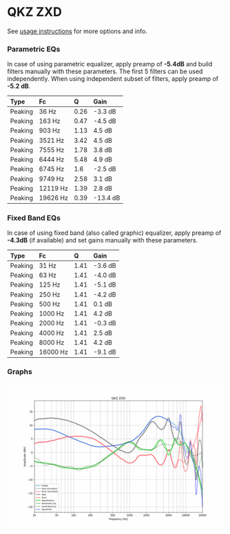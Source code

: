 # QKZ ZXD
See [usage instructions](https://github.com/jaakkopasanen/AutoEq#usage) for more options and info.

### Parametric EQs
In case of using parametric equalizer, apply preamp of **-5.4dB** and build filters manually
with these parameters. The first 5 filters can be used independently.
When using independent subset of filters, apply preamp of **-5.2 dB**.

| Type    | Fc       |    Q | Gain     |
|:--------|:---------|:-----|:---------|
| Peaking | 36 Hz    | 0.26 | -3.3 dB  |
| Peaking | 163 Hz   | 0.47 | -4.5 dB  |
| Peaking | 903 Hz   | 1.13 | 4.5 dB   |
| Peaking | 3521 Hz  | 3.42 | 4.5 dB   |
| Peaking | 7555 Hz  | 1.78 | 3.8 dB   |
| Peaking | 6444 Hz  | 5.48 | 4.9 dB   |
| Peaking | 6745 Hz  | 1.6  | -2.5 dB  |
| Peaking | 9749 Hz  | 2.58 | 3.1 dB   |
| Peaking | 12119 Hz | 1.39 | 2.8 dB   |
| Peaking | 19626 Hz | 0.39 | -13.4 dB |

### Fixed Band EQs
In case of using fixed band (also called graphic) equalizer, apply preamp of **-4.3dB**
(if available) and set gains manually with these parameters.

| Type    | Fc       |    Q | Gain    |
|:--------|:---------|:-----|:--------|
| Peaking | 31 Hz    | 1.41 | -3.6 dB |
| Peaking | 63 Hz    | 1.41 | -4.0 dB |
| Peaking | 125 Hz   | 1.41 | -5.1 dB |
| Peaking | 250 Hz   | 1.41 | -4.2 dB |
| Peaking | 500 Hz   | 1.41 | 0.1 dB  |
| Peaking | 1000 Hz  | 1.41 | 4.2 dB  |
| Peaking | 2000 Hz  | 1.41 | -0.3 dB |
| Peaking | 4000 Hz  | 1.41 | 2.5 dB  |
| Peaking | 8000 Hz  | 1.41 | 4.2 dB  |
| Peaking | 16000 Hz | 1.41 | -9.1 dB |

### Graphs
![](./QKZ%20ZXD.png)